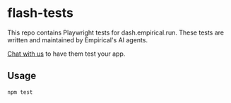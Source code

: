 # flash-tests

This repo contains Playwright tests for dash.empirical.run. These tests are written and maintained by Empirical's AI agents.

[Chat with us](https://empirical.run) to have them test your app.

## Usage

```sh
npm test
```
